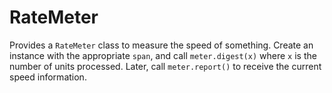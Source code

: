 RateMeter
=========

Provides a `RateMeter` class to measure the speed of something. Create an instance with the appropriate `span`, and call `meter.digest(x)` where `x` is the number of units processed. Later, call `meter.report()` to receive the current speed information.